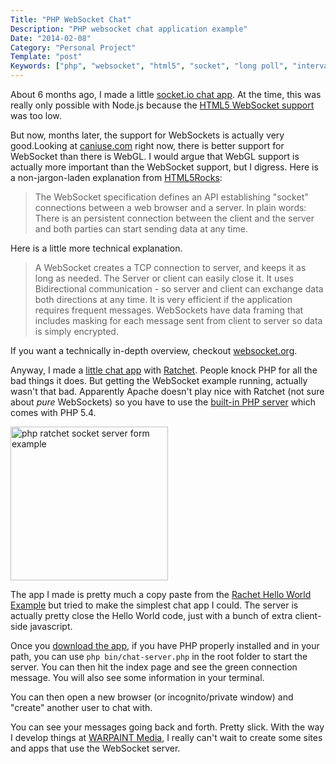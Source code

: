 ```yaml
---
Title: "PHP WebSocket Chat"
Description: "PHP websocket chat application example"
Date: "2014-02-08"
Category: "Personal Project"
Template: "post"
Keywords: ["php", "websocket", "html5", "socket", "long poll", "interval", "ajax", "post", "get"]
---
```


About 6 months ago, I made a little [socket.io chat app](https://github.com/james2doyle/socket-chat-example). At the time, this was really only possible with Node.js because the [HTML5 WebSocket support](http://caniuse.com/#feat=websockets) was too low.

But now, months later, the support for WebSockets is actually very good.Looking at [caniuse.com](http://caniuse.com) right now, there is better support for WebSocket than there is WebGL. I would argue that WebGL support is actually more important than the WebSocket support, but I digress. Here is a non-jargon-laden explanation from [HTML5Rocks](http://www.html5rocks.com/en/tutorials/websockets/basics/#toc-introduction-sockets):

> The WebSocket specification defines an API establishing "socket" connections between a web browser and a server. In plain words: There is an persistent connection between the client and the server and both parties can start sending data at any time.

Here is a little more technical explanation.

> A WebSocket creates a TCP connection to server, and keeps it as long as needed. The Server or client can easily close it. It uses Bidirectional communication - so server and client can exchange data both directions at any time. It is very efficient if the application requires frequent messages. WebSockets have data framing that includes masking for each message sent from client to server so data is simply encrypted.

If you want a technically in-depth overview, checkout [websocket.org](http://www.websocket.org/quantum.html).

Anyway, I made a [little chat app](https://github.com/james2doyle/php-socket-chat) with [Ratchet](http://socketo.me/). People knock PHP for all the bad things it does. But getting the WebSocket example running, actually wasn't that bad. Apparently Apache doesn't play nice with Ratchet (not sure about *pure* WebSockets) so you have to use the [built-in PHP server](http://www.php.net/manual/en/features.commandline.webserver.php) which comes with PHP 5.4.

<div class="center">
  <a href="https://ohdoylerules.com/images/php-socket-animation.gif" target="_blank" title="php ratchet socket server form example"><img alt="php ratchet socket server form example" src="https://ohdoylerules.com/images/php-socket-animation.gif" width="252" height="246" ></a>
</div>

The app I made is pretty much a copy paste from the [Rachet Hello World Example](http://socketo.me/docs/hello-world) but tried to make the simplest chat app I could. The server is actually pretty close the Hello World code, just with a bunch of extra client-side javascript.

Once you [download the app](https://github.com/james2doyle/php-socket-chat), if you have PHP properly installed and in your path, you can use `php bin/chat-server.php` in the root folder to start the server. You can then hit the index page and see the green connection message. You will also see some information in your terminal.

You can then open a new browser (or incognito/private window) and "create" another user to chat with.

You can see your messages going back and forth. Pretty slick. With the way I develop things at [WARPAINT Media](http://warpaintmedia.ca), I really can't wait to create some sites and apps that use the WebSocket server.